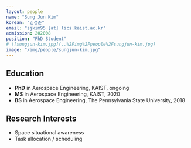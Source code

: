 ```yaml
---
layout: people
name: "Sung Jun Kim"
korean: "김성준"
email: "sjkim95 [at] lics.kaist.ac.kr"
admission: 202008
position: "PhD Student"
# ![sungjun-kim.jpg](..%2Fimg%2Fpeople%2Fsungjun-kim.jpg)
image: "/img/people/sungjun-kim.jpg"
---
```


## Education

- **PhD** in Aerospace Engineering, KAIST, ongoing
- **MS** in Aerospace Engineering, KAIST, 2020
- **BS** in Aerospace Engineering, The Pennsylvania State University, 2018

## Research Interests

- Space situational awareness
- Task allocation / scheduling